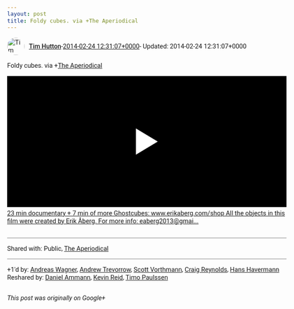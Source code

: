 ```yaml
---
layout: post
title: Foldy cubes. via +The Aperiodical 
---
```


<html><head><meta charset="utf-8"><title>Foldy cubes. via &lt;span class=&quot;proflinkWrapper&quot;&gt;&lt;span class=&quot;proflinkPrefix&quot;&gt;+...</title><style>body {font: 11pt Roboto, Arial, sans-serif; max-width: 640px; margin: 24px;}.author-photo {border-radius: 50%; margin-right: 10px; width: 40px;}.author {font-weight: 500;}.main-content {margin: 15px 0 15px;}.post-title {font-weight: bold;}.location {display: block; margin-top: 15px;}.location img {float: left; margin-right: 5px; width: 20px;}.media-link {display: inline-block; max-width: 100%; vertical-align: top;}.media-link p {margin-top: 5px; max-height: 4em; overflow: scroll;}.media {max-height: 100vh; max-width: 100%;}.video-placeholder {background: black; display: flex; height: 300px; max-width: 100%; width: 640px;}.play-icon {border-bottom: 30px solid transparent; border-left: 50px solid white; border-top: 30px solid transparent; color: white; margin: auto;}.album {max-height: 800px; overflow: scroll; width: calc(100vw - 48px);}.album .media-link {margin-right: 5px; max-width: 250px;}.album .media {max-height: 250px;}.link-embed {border-top: 1px solid lightgrey; display: block; margin-top: 20px;}.link-embed img {max-width: 100%;}.inline-link-embed {display: block;}.inline-link-embed img {vertical-align: middle;}.link-title {display: inline-block; font-size: medium; font-weight: 300; padding-left: 1em;}.reshare-attribution {display: block; font-weight: bold; margin-bottom: 10px;}.poll-image {margin-bottom: 5px; max-height: 300px; max-width: 500px;}.poll-choice {align-items: center; display: flex; margin-bottom: 5px; max-width: 500px;}.poll-choice-percentage {background-color: lightblue; height: 100%; left: 0; position: absolute; z-index: -1;}.poll-choice-selected {margin-right: 5px;}.poll-choice-results {border: 1px solid lightgray; border-radius: 5px; display: flex; line-height: 40px; overflow: hidden; padding: 0 8px; position: relative;}.poll-choice-results, .poll-choice-description {flex-grow: 1; margin-right: 10px;}.poll-choice-image {width: 100%;}.poll-choice-image, .poll-choice-image img {max-height: 40px; max-width: 100px;}.poll-choice-votes {max-height: 100px; overflow: auto;}.plus-entity-embed {color: black; display: block; text-decoration: none;}.plus-entity-embed-cover-photo {max-height: 300px; max-width: 100%;}.plus-entity-embed-info {padding: 0 1em 1em;}.plus-entity-embed-info h2 {font-weight: 500; margin: 10px 0;}.plus-entity-embed-info p {font-size: small; margin: 0;}.collection-owner-avatar {border-radius: 50%; border: 2px solid white; height: 40px; margin-top: -22px;}.visibility {padding: 1em 0; border-top: 1px solid grey;}.post-activity {padding: 1em 0; border-top: 1px solid grey;}.comments {border-top: 1px solid gray; padding-top: 1em;}.comment + .comment {margin-top: 1em;}.comment .media-link, .comment .inline-link-embed {margin-top: 5px;}</style></head><body><div style="margin-bottom:1em;"><div style="display:flex; align-items:center"><img class="author-photo" src="https://lh4.googleusercontent.com/-epo4ZZKNqEw/AAAAAAAAAAI/AAAAAAAAVSU/qu3LpcHEnoQ/s64-c/photo.jpg" alt="Tim Hutton"><a href="https://plus.google.com/+TimHutton" target="_blank" class="author">Tim Hutton</a> - <a target="_blank" href="https://plus.google.com/+TimHutton/posts/GwvZZi4FK4D">2014-02-24 12:31:07+0000</a><span> - Updated: 2014-02-24 12:31:07+0000</span></div><div class="main-content">Foldy cubes. via <span class="proflinkWrapper"><span class="proflinkPrefix">+</span><a class="proflink bidi_isolate" href="https://plus.google.com/111406561339407540303" oid="111406561339407540303" >The Aperiodical</a></span> </div><a href="http://www.youtube.com/watch?v=85LJh4sFi_M" target="_blank" class="media-link"><div class="video-placeholder" title="23 min documentary + 7 min of more Ghostcubes: www.erikaberg.com/shop All the objects in this film were created by Erik Åberg. For more info: eaberg2013@gmai..."><span class="play-icon"></span></div><p>23 min documentary + 7 min of more Ghostcubes: www.erikaberg.com/shop All the objects in this film were created by Erik Åberg. For more info: eaberg2013@gmai...</p></a></div><div class="visibility">Shared with: Public, <a href="https://plus.google.com/111406561339407540303">The Aperiodical</a></div><div class="post-activity"><div class="plus-oners">+1'd by: <a href="https://plus.google.com/110287490409156251519">Andreas Wagner</a>, <a href="https://plus.google.com/114310177345833114273">Andrew Trevorrow</a>, <a href="https://plus.google.com/+ScottVorthmann">Scott Vorthmann</a>, <a href="https://plus.google.com/+CraigReynolds">Craig Reynolds</a>, <a href="https://plus.google.com/101745241027004457169">Hans Havermann</a></div><div class="resharers">Reshared by: <a href="https://plus.google.com/+DanielAmmannCH">Daniel Ammann</a>, <a href="https://plus.google.com/118427525351956039673">Kevin Reid</a>, <a href="https://plus.google.com/+TimoPaulssen">Timo Paulssen</a></div></div></body></html>

<i>This post was originally on Google+</i>